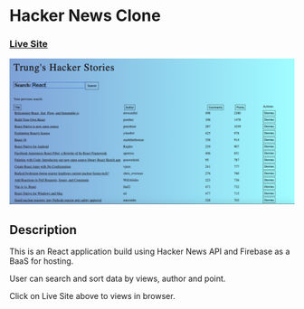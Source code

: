# Hacker News Clone

### [Live Site](https://hacker-news-9ded7.web.app/)

![Netflix Clone](https://github.com/TrungNNg/PersonalWebsite/blob/master/images/hacker-news.png?raw=true)

## Description
This is an React application build using Hacker News API and Firebase as a BaaS for hosting.

User can search and sort data by views, author and point.

Click on Live Site above to views in browser.
